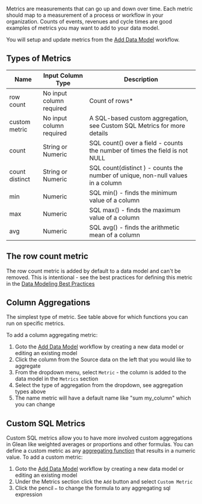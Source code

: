 Metrics are measurements that can go up and down over time.  Each metric should map to a measurement of a process or workflow in your organization.  Counts of events, revenues and cycle times are good examples of metrics you may want to add to your data model.

You will setup and update metrics from the [Add Data Model](Add-Data-Model) workflow.

## Types of Metrics
|Name          |Input Column Type       |Description                                                                    |
|--------------|------------------------|-------------------------------------------------------------------------------|
|row count     |No input column required|Count of rows*                                                                 |
|custom metric |No input column required|A SQL-based custom aggregation, see Custom SQL Metrics for more details        |
|count         |String or Numeric       |SQL count() over a field - counts the number of times the field is not NULL    |
|count distinct|String or Numeric       |SQL count(distinct ) - counts the number of unique, non-null values in a column|
|min           |Numeric                 |SQL min() - finds the minimum value of a column                                |
|max           |Numeric                 |SQL max() - finds the maximum value of a column                                |
|avg           |Numeric                 |SQL avg() - finds the arithmetic mean of a column                              |

## The row count metric

The row count metric is added by default to a data model and can't be removed.  This is intentional - see the best practices for defining this metric in the [Data Modeling Best Practices](/Docs/getting-started/Data-Modeling-Best-Practices)

## Column Aggregations

The simplest type of metric.  See table above for which functions you can run on specific metrics.

To add a column aggregating metric:

1. Goto the [Add Data Model](/Docs/getting-started/Add-Data-Model)  workflow by creating a new data model or editing an existing model
2. Click the column from the Source data on the left that you would like to aggregate
3. From the dropdown menu, select `Metric` - the column is added to the data model in the `Metrics` section
4. Select the type of aggregation from the dropdown, see aggregation types above
5. The name metric will have a default name like "sum my_column" which you can change

## Custom SQL Metrics

Custom SQL metrics allow you to have more involved custom aggregations in Glean like weighted averages or proportions and other formulas.  You can define a custom metric as any [aggregating function](https://www.datacamp.com/community/tutorials/aggregate-functions-sql) that results in a numeric value.  To add a custom metric:

1. Goto the [Add Data Model](/Docs/getting-started/Add-Data-Model)  workflow by creating a new data model or editing an existing model
2. Under the Metrics section click the `Add` button and select `Custom Metric`
3. Click the pencil `✏️` to change the formula to any aggregating sql expression
